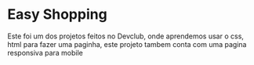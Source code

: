 <h1>Easy Shopping</h1>
<p>Este foi um dos projetos feitos no Devclub, onde aprendemos usar o css, html para fazer uma paginha, este projeto tambem conta com uma pagina responsiva para mobile</p>
